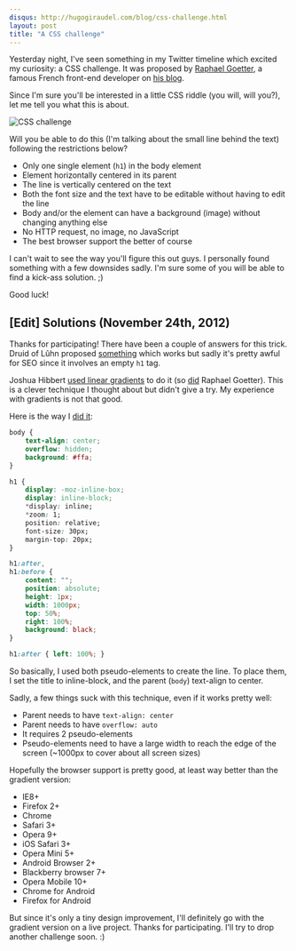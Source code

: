 ```yaml
---
disqus: http://hugogiraudel.com/blog/css-challenge.html
layout: post
title: "A CSS challenge"
---
```


Yesterday night, I've seen something in my Twitter timeline which excited my curiosity: a CSS challenge. It was proposed by [Raphael Goetter](https://twitter.com/goetter), a famous French front-end developer on [his blog](http://blog.goetter.fr/post/36084887039/tes-pas-cap-premiere-edition).

Since I'm sure you'll be interested in a little CSS riddle (you will, will you?), let me tell you what this is about.

![CSS challenge](http://i.imgur.com/fZkkw.jpg)

Will you be able to do this (I'm talking about the small line behind the text) following the restrictions below?

* Only one single element (`h1`) in the body element
* Element horizontally centered in its parent
* The line is vertically centered on the text
* Both the font size and the text have to be editable without having to edit the line
* Body and/or the element can have a background (image) without changing anything else
* No HTTP request, no image, no JavaScript
* The best browser support the better of course

I can't wait to see the way you'll figure this out guys. I personally found something with a few downsides sadly. I'm sure some of you will be able to find a kick-ass solution. ;)

Good luck!

## [Edit] Solutions (November 24th, 2012)

Thanks for participating! There have been a couple of answers for this trick. Druid of Lûhn proposed [something](http://codepen.io/Druid-of-Luhn/details/sclvk) which works but sadly it's pretty awful for SEO since it involves an empty `h1` tag.

Joshua Hibbert [used linear gradients](http://jsfiddle.net/joshnh/3PG8j/) to do it (so [did](http://codepen.io/raphaelgoetter/pen/dGxvL) Raphael Goetter). This is a clever technique I thought about but didn't give a try. My experience with gradients is not that good.

Here is the way I [did it](http://jsfiddle.net/HugoGiraudel/cyeGM/1/):

```css
body {
	text-align: center;
	overflow: hidden;
	background: #ffa;
}

h1 {
	display: -moz-inline-box;
	display: inline-block;
	*display: inline;
	*zoom: 1;
	position: relative;
	font-size: 30px;
	margin-top: 20px;
}

h1:after,
h1:before {
	content: "";
	position: absolute;
	height: 1px;
	width: 1000px;
	top: 50%;
	right: 100%;
	background: black;
}

h1:after { left: 100%; }
```

So basically, I used both pseudo-elements to create the line. To place them, I set the title to inline-block, and the parent (`body`) text-align to center.

Sadly, a few things suck with this technique, even if it works pretty well:

* Parent needs to have `text-align: center`
* Parent needs to have `overflow: auto`
* It requires 2 pseudo-elements
* Pseudo-elements need to have a large width to reach the edge of the screen (~1000px to cover about all screen sizes)

Hopefully the browser support is pretty good, at least way better than the gradient version:

* IE8+
* Firefox 2+
* Chrome
* Safari 3+
* Opera 9+
* iOS Safari 3+
* Opera Mini 5+
* Android Browser 2+
* Blackberry browser 7+
* Opera Mobile 10+
* Chrome for Android
* Firefox for Android

But since it's only a tiny design improvement, I'll definitely go with the gradient version on a live project. Thanks for participating. I'll try to drop another challenge soon. :)
